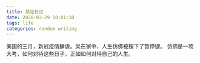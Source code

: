 ```yaml
---
title: 禁足日记
date: 2020-03-29 18:01:10
tags: life
categories: random writing
---
```

美国的三月，新冠疫情肆虐。呆在家中，人生仿佛被按下了暂停键。
仿佛是一项大考，如何对待这些日子，正如如何对待自己的人生。
